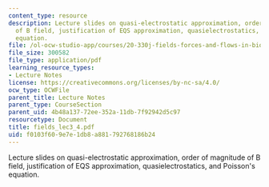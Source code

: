 ```yaml
---
content_type: resource
description: Lecture slides on quasi-electrostatic approximation, order of magnitude
  of B field, justification of EQS approximation, quasielectrostatics, and Poisson's
  equation.
file: /ol-ocw-studio-app/courses/20-330j-fields-forces-and-flows-in-biological-systems-spring-2007/f0103f609e7e1db8a881792768186b24_fields_lec3_4.pdf
file_size: 300582
file_type: application/pdf
learning_resource_types:
- Lecture Notes
license: https://creativecommons.org/licenses/by-nc-sa/4.0/
ocw_type: OCWFile
parent_title: Lecture Notes
parent_type: CourseSection
parent_uid: 4b48a137-72ee-352a-11db-7f92942d5c97
resourcetype: Document
title: fields_lec3_4.pdf
uid: f0103f60-9e7e-1db8-a881-792768186b24
---
```

Lecture slides on quasi-electrostatic approximation, order of magnitude of B field, justification of EQS approximation, quasielectrostatics, and Poisson's equation.